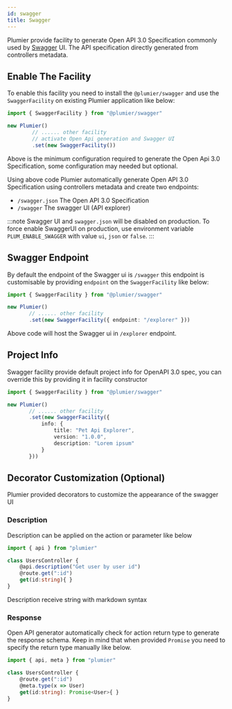 ```yaml
---
id: swagger
title: Swagger
---
```


Plumier provide facility to generate Open API 3.0 Specification commonly used by [Swagger](https://swagger.io/) UI. The API specification directly generated from controllers metadata. 

## Enable The Facility 
To enable this facility you need to install the `@plumier/swagger` and use the `SwaggerFacility` on existing Plumier application like below: 

```typescript
import { SwaggerFacility } from "@plumier/swagger"

new Plumier()
        // ...... other facility
        // activate Open Api generation and Swagger UI
        .set(new SwaggerFacility())
```

Above is the minimum configuration required to generate the Open Api 3.0 Specification, some configuration may needed but optional. 

Using above code Plumier automatically generate Open API 3.0 Specification using controllers metadata and create two endpoints: 

* `/swagger.json`  The Open API 3.0 Specification 
* `/swagger` The swagger UI  (API explorer)

:::note 
Swagger UI and `swagger.json` will be disabled on production. To force enable SwaggerUI on production, use environment variable `PLUM_ENABLE_SWAGGER` with value `ui`, `json` or `false`.
:::

## Swagger Endpoint
By default the endpoint of the Swagger ui is `/swagger` this endpoint is customisable by providing `endpoint` on the `SwaggerFacility` like below: 

 ```typescript
import { SwaggerFacility } from "@plumier/swagger"

new Plumier()
        // ...... other facility
        .set(new SwaggerFacility({ endpoint: "/explorer" }))
```

Above code will host the Swagger ui in `/explorer` endpoint.

## Project Info 
Swagger facility provide default project info for OpenAPI 3.0 spec, you can override this by providing it in facility constructor 

 ```typescript
import { SwaggerFacility } from "@plumier/swagger"

new Plumier()
        // ...... other facility
        .set(new SwaggerFacility({ 
            info: { 
                title: "Pet Api Explorer", 
                version: "1.0.0", 
                description: "Lorem ipsum" 
            } 
        }))
```

## Decorator Customization (Optional)
Plumier provided decorators to customize the appearance of the swagger UI 
### Description 
Description can be applied on the action or parameter like below

```typescript
import { api } from "plumier"

class UsersController {
    @api.description("Get user by user id")
    @route.get(":id")
    get(id:string){ }
}
```

Description receive string with markdown syntax

### Response 

Open API generator automatically check for action return type to generate the response schema. Keep in mind that when provided `Promise` you need to specify the return type manually like below.

```typescript {5}
import { api, meta } from "plumier"

class UsersController {
    @route.get(":id")
    @meta.type(x => User)
    get(id:string): Promise<User>{ }
}
```